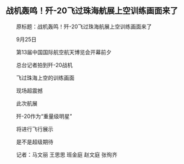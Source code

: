 ## 战机轰鸣！歼-20飞过珠海航展上空训练画面来了
　　原标题：战机轰鸣！歼-20飞过珠海航展上空训练画面来了

　　9月25日

　　第13届中国国际航空航天博览会开幕前夕

　　总台记者拍到歼-20战机

　　飞过珠海上空的训练画面

　　现场超震撼

　　此次航展

　　歼-20作为“重量级明星”

　　将进行飞行展示

　　是不是超级期待

　　记者：马文丽 王思思 班金庭 赵文庭 张徇齐

